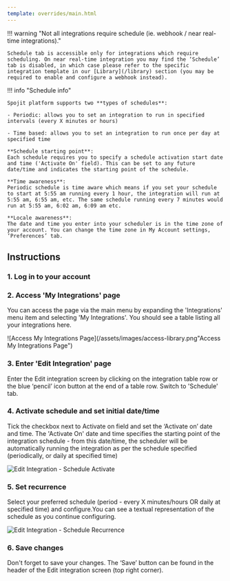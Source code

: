 ```yaml
---
template: overrides/main.html
---
```

!!! warning "Not all integrations require schedule (ie. webhook / near real-time integrations)."

    Schedule tab is accessible only for integrations which require scheduling. On near real-time integration you may find the ‘Schedule’ tab is disabled, in which case please refer to the specific integration template in our [Library](/library) section (you may be required to enable and configure a webhook instead).

!!! info "Schedule info"

    Spojit platform supports two **types of schedules**:

    - Periodic: allows you to set an integration to run in specified intervals (every X minutes or hours)

    - Time based: allows you to set an integration to run once per day at specified time

    **Schedule starting point**:
    Each schedule requires you to specify a schedule activation start date and time ('Activate On' field). This can be set to any future date/time and indicates the starting point of the schedule.

    **Time awareness**:
    Periodic schedule is time aware which means if you set your schedule to start at 5:55 am running every 1 hour, the integration will run at 5:55 am, 6:55 am, etc. The same schedule running every 7 minutes would run at 5:55 am, 6:02 am, 6:09 am etc.

    **Locale awareness**:
    The date and time you enter into your scheduler is in the time zone of your account. You can change the time zone in My Account settings, ‘Preferences’ tab.

## Instructions
### 1. Log in to your account

### 2. Access 'My Integrations' page

  You can access the page via the main menu by expanding  the 'Integrations' menu item and selecting 'My Integrations'. You should see a table listing all your integrations here.

  ![Access My Integrations Page](/assets/images/access-library.png"Access My Integrations Page")

### 3. Enter 'Edit Integration' page

  Enter the Edit integration screen by clicking on the integration table row or the blue ‘pencil’ icon button at the end of a table row. Switch to 'Schedule' tab.

### 4. Activate schedule and set initial date/time

  Tick the checkbox next to Activate on field and set the ‘Activate on’ date and time. The 'Activate On' date and time specifies the starting point of the integration schedule - from this date/time, the scheduler will be automatically running the integration as per the schedule specified (periodically, or daily at specified time)

  ![Edit Integration - Schedule Activate](/assets/images/edit-integration-schedule-activate.gif "Edit Integration - Schedule Activate")

### 5. Set recurrence

  Select your preferred schedule (period - every X minutes/hours OR daily at specified time) and configure.You can see a textual representation of the schedule as you continue configuring.

  ![Edit Integration - Schedule Recurrence](/assets/images/edit-integration-schedule-recurrence.gif "Edit Integration - Schedule Recurrence")

### 6. Save changes

  Don't forget to save your changes. The ‘Save’ button can be found in the header of the Edit integration screen (top right corner).
